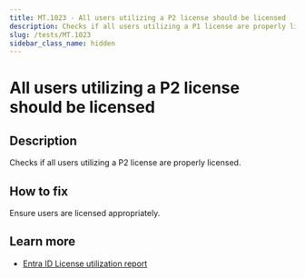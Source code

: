 ```yaml
---
title: MT.1023 - All users utilizing a P2 license should be licensed
description: Checks if all users utilizing a P1 license are properly licensed.
slug: /tests/MT.1023
sidebar_class_name: hidden
---
```


# All users utilizing a P2 license should be licensed

## Description

Checks if all users utilizing a P2 license are properly licensed.

## How to fix

Ensure users are licensed appropriately.

## Learn more

- [Entra ID License utilization report](https://entra.microsoft.com/#view/Microsoft_AAD_IAM/UsageAndInsightsMenuBlade/~/License%20Utilization)
